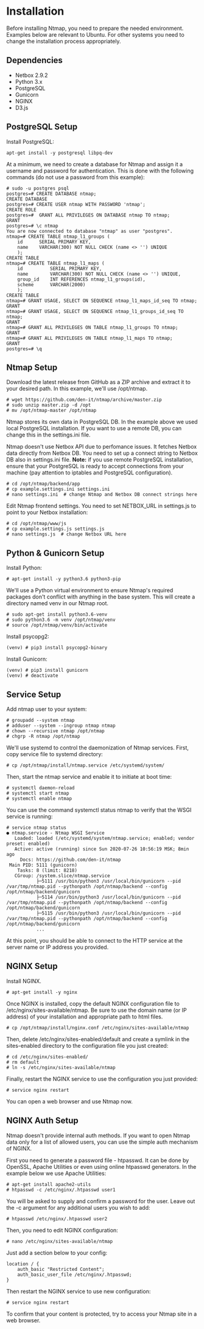 # Installation

Before installing Ntmap, you need to prepare the needed environment. Examples below are relevant to Ubuntu. For other systems you need to change the installation process appropriately.


## Dependencies

- Netbox 2.9.2
- Python 3.x
- PostgreSQL
- Gunicorn
- NGINX
- D3.js


## PostgreSQL Setup

Install PostgreSQL:
```
apt-get install -y postgresql libpq-dev
```

At a minimum, we need to create a database for Ntmap and assign it a username and password for authentication. This is done with the following commands (do not use a password from this example):

```
# sudo -u postgres psql
postgres=# CREATE DATABASE ntmap;
CREATE DATABASE
postgres=# CREATE USER ntmap WITH PASSWORD 'ntmap';
CREATE ROLE
postgres=#  GRANT ALL PRIVILEGES ON DATABASE ntmap TO ntmap;
GRANT
postgres=# \c ntmap 
You are now connected to database "ntmap" as user "postgres".
ntmap=# CREATE TABLE ntmap_l1_groups (
	id 		SERIAL PRIMARY KEY,
	name 	VARCHAR(300) NOT NULL CHECK (name <> '') UNIQUE
	);
CREATE TABLE
ntmap=# CREATE TABLE ntmap_l1_maps (
	id 			SERIAL PRIMARY KEY,
	name 		VARCHAR(300) NOT NULL CHECK (name <> '') UNIQUE,
	group_id 	INT REFERENCES ntmap_l1_groups(id),
	scheme 		VARCHAR(2000)
	);
CREATE TABLE
ntmap=# GRANT USAGE, SELECT ON SEQUENCE ntmap_l1_maps_id_seq TO ntmap;
GRANT
ntmap=# GRANT USAGE, SELECT ON SEQUENCE ntmap_l1_groups_id_seq TO ntmap;
GRANT
ntmap=# GRANT ALL PRIVILEGES ON TABLE ntmap_l1_groups TO ntmap;
GRANT
ntmap=# GRANT ALL PRIVILEGES ON TABLE ntmap_l1_maps TO ntmap;
GRANT
postgres=# \q
```


## Ntmap Setup

Download the latest release from GitHub as a ZIP archive and extract it to your desired path. In this example, we'll use /opt/ntmap.
```
# wget https://github.com/den-it/ntmap/archive/master.zip
# sudo unzip master.zip -d /opt
# mv /opt/ntmap-master /opt/ntmap
```

Ntmap stores its own data in PostgreSQL DB. In the example above we used local PostgreSQL installation. If you want to use a remote DB, you can change this in the settings.ini file.

Ntmap doesn't use Netbox API due to perfomance issues. It fetches Netbox data directly from Netbox DB. You need to set up a connect string to Netbox DB also in settings.ini file. **Note:** if you use remote PostgreSQL installation, ensure that your PostgreSQL is ready to accept connections from your machine (pay attention to iptables and PostgreSQL configuration).

```
# cd /opt/ntmap/backend/app
# cp example.settings.ini settings.ini
# nano settings.ini  # change Ntmap and Netbox DB connect strings here
```

Edit Ntmap frontend settings. You need to set NETBOX_URL in settings.js to point to your Netbox installation:
```
# cd /opt/ntmap/www/js
# cp example.settings.js settings.js
# nano settings.js  # change Netbox URL here
```


## Python & Gunicorn Setup

Install Python:
```
# apt-get install -y python3.6 python3-pip
```

We'll use a Python virtual environment to ensure Ntmap's required packages don't conflict with anything in the base system. This will create a directory named venv in our Ntmap root.
```
# sudo apt-get install python3.6-venv
# sudo python3.6 -m venv /opt/ntmap/venv
# source /opt/ntmap/venv/bin/activate
```

Install psycopg2:
```
(venv) # pip3 install psycopg2-binary
```

Install Gunicorn:
```
(venv) # pip3 install gunicorn
(venv) # deactivate
```

## Service Setup

Add ntmap user to your system:
```
# groupadd --system ntmap
# adduser --system --ingroup ntmap ntmap
# chown --recursive ntmap /opt/ntmap
# chgrp -R ntmap /opt/ntmap
```

We'll use systemd to control the daemonization of Ntmap services. First, copy service file to systemd directory:
```
# cp /opt/ntmap/install/ntmap.service /etc/systemd/system/
```

Then, start the ntmap service and enable it to initiate at boot time:
```
# systemctl daemon-reload
# systemctl start ntmap
# systemctl enable ntmap
```

You can use the command systemctl status ntmap to verify that the WSGI service is running:
```
# service ntmap status
● ntmap.service - Ntmap WSGI Service
   Loaded: loaded (/etc/systemd/system/ntmap.service; enabled; vendor preset: enabled)
   Active: active (running) since Sun 2020-07-26 10:56:19 MSK; 8min ago
     Docs: https://github.com/den-it/ntmap
 Main PID: 5111 (gunicorn)
    Tasks: 8 (limit: 8218)
   CGroup: /system.slice/ntmap.service
           ├─5111 /usr/bin/python3 /usr/local/bin/gunicorn --pid /var/tmp/ntmap.pid --pythonpath /opt/ntmap/backend --config /opt/ntmap/backend/gunicorn
           ├─5114 /usr/bin/python3 /usr/local/bin/gunicorn --pid /var/tmp/ntmap.pid --pythonpath /opt/ntmap/backend --config /opt/ntmap/backend/gunicorn
           ├─5115 /usr/bin/python3 /usr/local/bin/gunicorn --pid /var/tmp/ntmap.pid --pythonpath /opt/ntmap/backend --config /opt/ntmap/backend/gunicorn
		   ...
```

At this point, you should be able to connect to the HTTP service at the server name or IP address you provided.


## NGINX Setup

Install NGINX.
```
# apt-get install -y nginx
```

Once NGINX is installed, copy the default NGINX configuration file to /etc/nginx/sites-available/ntmap. Be sure to use the domain name (or IP address) of your installation and appropriate path to html files.
```
# cp /opt/ntmap/install/nginx.conf /etc/nginx/sites-available/ntmap
```

Then, delete /etc/nginx/sites-enabled/default and create a symlink in the sites-enabled directory to the configuration file you just created:
```
# cd /etc/nginx/sites-enabled/
# rm default
# ln -s /etc/nginx/sites-available/ntmap
```

Finally, restart the NGINX service to use the configuration you just provided:
```
# service nginx restart
```

You can open a web browser and use Ntmap now.


## NGINX Auth Setup

Ntmap doesn't provide internal auth methods. If you want to open Ntmap data only for a list of allowed users, you can use the simple auth mechanism of NGINX.

First you need to generate a password file - htpasswd. It can be done by OpenSSL, Apache Utilities or even using online htpasswd generators. In the example below we use Apache Utilities:
```
# apt-get install apache2-utils
# htpasswd -c /etc/nginx/.htpasswd user1
```

You will be asked to supply and confirm a password for the user. Leave out the -c argument for any additional users you wish to add:
```
# htpasswd /etc/nginx/.htpasswd user2
```

Then, you need to edit NGINX configuration: 
```
# nano /etc/nginx/sites-available/ntmap
```

Just add a section below to your config:
```
location / {
	auth_basic "Restricted Content";
	auth_basic_user_file /etc/nginx/.htpasswd;
}
```

Then restart the NGINX service to use new configuration:
```
# service nginx restart
```

To confirm that your content is protected, try to access your Ntmap site in a web browser.